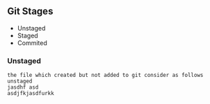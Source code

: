 ## Git Stages
- Unstaged
- Staged
- Commited
### Unstaged
    the file which created but not added to git consider as follows unstaged
    jasdhf asd
    asdjfkjasdfurkk
